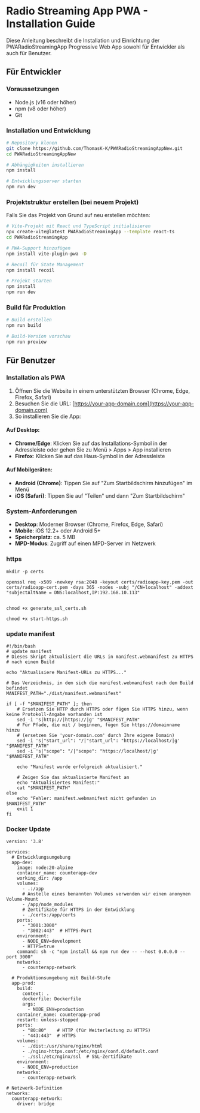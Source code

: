 # Radio Streaming App PWA - Installation Guide

Diese Anleitung beschreibt die Installation und Einrichtung der PWARadioStreamingApp Progressive Web App sowohl für Entwickler als auch für Benutzer.

## Für Entwickler

### Voraussetzungen

- Node.js (v16 oder höher)
- npm (v8 oder höher)
- Git

### Installation und Entwicklung

```bash
# Repository klonen
git clone https://github.com/ThomasK-K/PWARadioStreamingAppNew.git
cd PWARadioStreamingAppNew

# Abhängigkeiten installieren
npm install

# Entwicklungsserver starten
npm run dev
```

### Projektstruktur erstellen (bei neuem Projekt)

Falls Sie das Projekt von Grund auf neu erstellen möchten:

```bash
# Vite-Projekt mit React und TypeScript initialisieren
npx create-vite@latest PWARadioStreamingApp --template react-ts
cd PWARadioStreamingApp

# PWA-Support hinzufügen
npm install vite-plugin-pwa -D

# Recoil für State Management
npm install recoil

# Projekt starten
npm install
npm run dev
```

### Build für Produktion

```bash
# Build erstellen
npm run build

# Build-Version vorschau
npm run preview
```

## Für Benutzer

### Installation als PWA

1. Öffnen Sie die Website in einem unterstützten Browser (Chrome, Edge, Firefox, Safari)
2. Besuchen Sie die URL: [https://your-app-domain.com](https://your-app-domain.com)
3. So installieren Sie die App:

#### Auf Desktop:
- **Chrome/Edge**: Klicken Sie auf das Installations-Symbol in der Adressleiste oder gehen Sie zu Menü > Apps > App installieren
- **Firefox**: Klicken Sie auf das Haus-Symbol in der Adressleiste

#### Auf Mobilgeräten:
- **Android (Chrome)**: Tippen Sie auf "Zum Startbildschirm hinzufügen" im Menü
- **iOS (Safari)**: Tippen Sie auf "Teilen" und dann "Zum Startbildschirm"

### System-Anforderungen

- **Desktop**: Moderner Browser (Chrome, Firefox, Edge, Safari)
- **Mobile**: iOS 12.2+ oder Android 5+
- **Speicherplatz**: ca. 5 MB
- **MPD-Modus**: Zugriff auf einen MPD-Server im Netzwerk


### https
```
mkdir -p certs

openssl req -x509 -newkey rsa:2048 -keyout certs/radioapp-key.pem -out certs/radioapp-cert.pem -days 365 -nodes -subj "/CN=localhost" -addext "subjectAltName = DNS:localhost,IP:192.168.10.113"


chmod +x generate_ssl_certs.sh

chmod +x start-https.sh
```
### update manifest
```
#!/bin/bash
# update manifest
# Dieses Skript aktualisiert die URLs in manifest.webmanifest zu HTTPS
# nach einem Build

echo "Aktualisiere Manifest-URLs zu HTTPS..."

# Das Verzeichnis, in dem sich die manifest.webmanifest nach dem Build befindet
MANIFEST_PATH="./dist/manifest.webmanifest"

if [ -f "$MANIFEST_PATH" ]; then
    # Ersetzen Sie HTTP durch HTTPS oder fügen Sie HTTPS hinzu, wenn keine Protokoll-Angabe vorhanden ist
    sed -i 's|http://|https://|g' "$MANIFEST_PATH"
    # Für Pfade, die mit / beginnen, fügen Sie https://domainname hinzu
    # (ersetzen Sie 'your-domain.com' durch Ihre eigene Domain)
    sed -i 's|"start_url": "/|"start_url": "https://localhost/|g' "$MANIFEST_PATH"
    sed -i 's|"scope": "/|"scope": "https://localhost/|g' "$MANIFEST_PATH"
    
    echo "Manifest wurde erfolgreich aktualisiert."
    
    # Zeigen Sie das aktualisierte Manifest an
    echo "Aktualisiertes Manifest:"
    cat "$MANIFEST_PATH"
else
    echo "Fehler: manifest.webmanifest nicht gefunden in $MANIFEST_PATH"
    exit 1
fi

```

### Docker Update
```
version: '3.8'

services:
  # Entwicklungsumgebung
  app-dev:
    image: node:20-alpine
    container_name: counterapp-dev
    working_dir: /app
    volumes:
      - .:/app
      # Anstelle eines benannten Volumes verwenden wir einen anonymen Volume-Mount
      - /app/node_modules
      # Zertifikate für HTTPS in der Entwicklung
      - ./certs:/app/certs
    ports:
      - "3001:3000"
      - "3002:443"  # HTTPS-Port
    environment:
      - NODE_ENV=development
      - HTTPS=true
    command: sh -c "npm install && npm run dev -- --host 0.0.0.0 --port 3000"
    networks:
      - counterapp-network

  # Produktionsumgebung mit Build-Stufe
  app-prod:
    build:
      context: .
      dockerfile: Dockerfile
      args:
        - NODE_ENV=production
    container_name: counterapp-prod
    restart: unless-stopped
    ports:
      - "80:80"    # HTTP (für Weiterleitung zu HTTPS)
      - "443:443"  # HTTPS
    volumes:
      - ./dist:/usr/share/nginx/html
      - ./nginx-https.conf:/etc/nginx/conf.d/default.conf
      - ./ssl:/etc/nginx/ssl  # SSL-Zertifikate
    environment:
      - NODE_ENV=production
    networks:
      - counterapp-network

# Netzwerk-Definition
networks:
  counterapp-network:
    driver: bridge
```